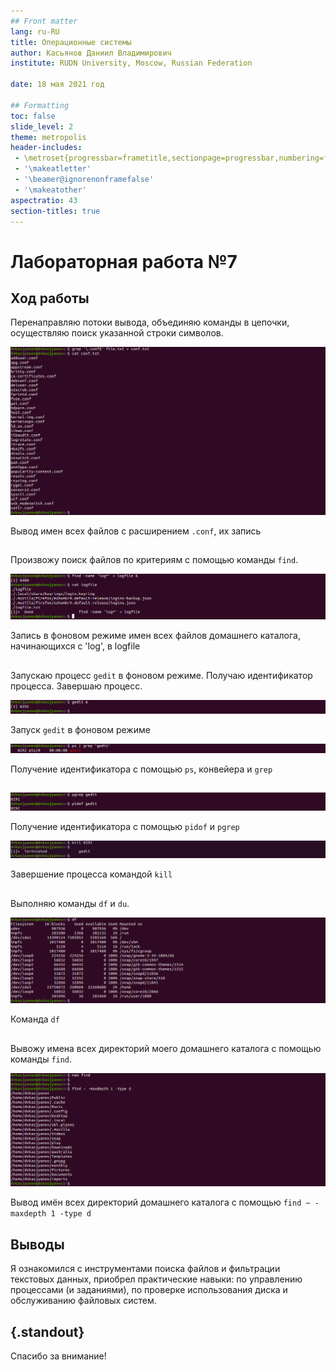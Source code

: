 ```yaml
---
## Front matter
lang: ru-RU
title: Операционные системы 
author: Касьянов Даниил Владимирович
institute: RUDN University, Moscow, Russian Federation

date: 18 мая 2021 год

## Formatting
toc: false
slide_level: 2
theme: metropolis
header-includes: 
 - \metroset{progressbar=frametitle,sectionpage=progressbar,numbering=fraction}
 - '\makeatletter'
 - '\beamer@ignorenonframefalse'
 - '\makeatother'
aspectratio: 43
section-titles: true
---
```


# Лабораторная работа №7

## Ход работы

Перенаправляю потоки вывода, объединяю команды в цепочки, осуществляю поиск указанной строки символов.

![](image07/5.png)

Вывод имен всех файлов с расширением `.conf`, их запись

##

Произвожу поиск файлов по критериям с помощью команды `find`.

![](image07/10.png)

Запись в фоновом режиме имен всех файлов домашнего каталога, начинающихся с 'log', в logfile

##

Запускаю процесс `gedit` в фоновом режиме. Получаю идентификатор процесса. Завершаю процесс.

![](image07/12.png)

Запуск `gedit` в фоновом режиме

![](image07/13.png)

Получение идентификатора с помощью `ps`, конвейера и `grep`

##

![](image07/14.png)

Получение идентификатора с помощью `pidof` и `pgrep`

![](image07/16.png)

Завершение процесса командой `kill`

##

Выполняю команды `df` и `du`.

![](image07/18.png)

Команда `df`

##

Вывожу имена всех директорий моего домашнего каталога с помощью команды `find`.

![](image07/20.png)

Вывод имён всех директорий домашнего каталога с помощью `find ~ -maxdepth 1 -type d`

## Выводы

Я ознакомился с инструментами поиска файлов и фильтрации текстовых данных, приобрел практические навыки: по управлению процессами (и заданиями), по проверке использования диска и обслуживанию файловых систем.

## {.standout}

Спасибо за внимание!
